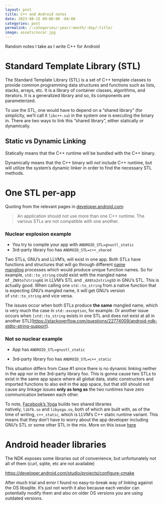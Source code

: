 ```yaml
---
layout: post
title: C++ and Android notes
date: 2023-08-15 09:00:00 -04:00
categories: post
permalink: /:categories/:year/:month/:day/:title/
image: assets/oscar.jpg
---
```


Random notes I take as I write C++ for Android

# Standard Template Library (STL)

The Standard Template Library (STL) is a set of C++ template classes to provide common programming data structures and functions such as lists, stacks, arrays, etc. It is a library of container classes, algorithms, and iterators. It is a generalized library and so, its components are parameterized.

To use the STL, one would have to depend on a “shared library” (for simplicity, we’ll call it `libc++.so`) in the system one is executing the binary in. There are two ways to link this “shared library”, either statically or dynamically.

## Static vs Dynamic Linking

Statically means that the C++ runtime will be bundled with the C++ binary.

Dynamically means that the C++ binary will *not* include C++ runtime, but will utilize the system’s dynamic linker in order to find the necessary STL methods.

# One STL per-app

Quoting from the relevant pages in [developer.android.com](https://developer.android.com/ndk/guides/cpp-support#one_stl_per_app):

> An application should not use more than one C++ runtime. The various STLs are not compatible with one another.

### Nuclear explosion example

- You try to compile your app with `ANDROID_STL=gnustl_static`
- 3rd-party library foo has `ANDROID_STL=c++_shared`

Two STLs, GNU’s and LLVM’s, will exist in one app. Both STLs have functions and structures that will go through different [name mangling](https://www.ibm.com/support/knowledgecenter/en/ssw_ibm_i_72/rzarg/name_mangling.htm) processes which would produce unique function names. So for example, `std::to_string` could exist with the mangled name of `_ZN9to7string6E` in LLVM’s STL and `_AX8to2string5D` in GNU’s STL. This is actually good. When calling one `std::to_string` from a native function that is expecting GNU’s mangled name, it will get GNU’s version of `std::to_string` and vice versa.

The issues occur when both STLs produce **the same** mangled name, which is very much the case in `std::exception`, for example. Or another issue occurs when `[std::to_string` exists in one STL and does not exist at all in another STL](https://stackoverflow.com/questions/22774009/android-ndk-stdto-string-support).

### Not so nuclear example

- App has `ANDROID_STL=gnustl_static`

- 3rd-party library foo has `ANDROID_STL=c++_static`

This situation differs from Case #1 since there is no dynamic linking neither in the app nor in the 3rd-party library foo. This is gonna cause two STLs to exist in the same app space where all global data, static constructors and imported functions to also exit in the app space, but that still should not cause any linkage issues **only as long as** the two runtimes have zero communication between each other.

To note, [Facebook’s Yoga](https://github.com/facebook/yoga/) builds two shared libraries natively, `libfb.so` and `libyoga.so`, both of which are built with, as of the time of writing, `c++_static`, which is LLVM’s C++ static runtime variant. This means that they don’t have to worry about the app developer including GNU’s STL or some other STL in the mix. More on this issue [here](https://github.com/facebook/yoga/issues/813)

# Android header libraries

The NDK exposes some libraries out of convenience, but unfortunately not all of them (curl, sqlite, etc are not available)

https://developer.android.com/studio/projects/configure-cmake

After much trial and error I found no easy-to-break way of linking against the OS libsqlite. It’s just not worth it also because each vendor can potentially modify them and also on older OS versions you are using outdated versions.

